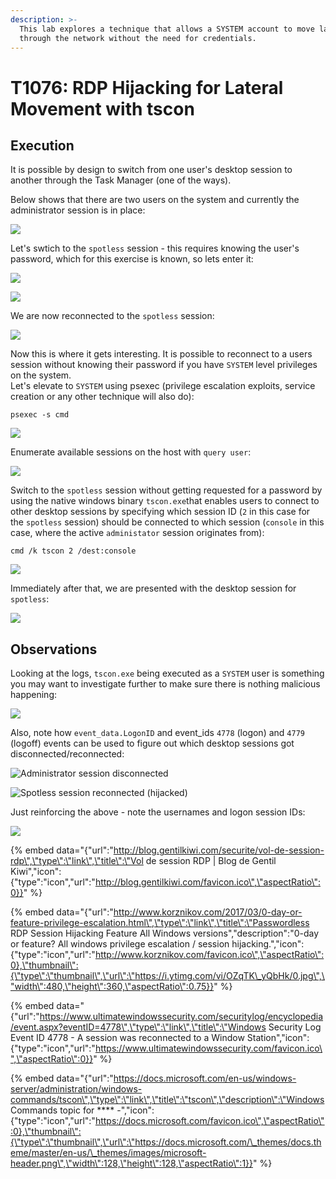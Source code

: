 ```yaml
---
description: >-
  This lab explores a technique that allows a SYSTEM account to move laterally
  through the network without the need for credentials.
---
```


# T1076: RDP Hijacking for Lateral Movement with tscon

## Execution

It is possible by design to switch from one user's desktop session to another through the Task Manager \(one of the ways\).

Below shows that there are two users on the system and currently the administrator session is in place:

![](../.gitbook/assets/rdp-admin.png)

Let's swtich to the `spotless` session - this requires knowing the user's password, which for this exercise is known, so lets enter it:

![](../.gitbook/assets/rdp-login.png)

![](../.gitbook/assets/rdp-password.png)

We are now reconnected to the `spotless` session:

![](../.gitbook/assets/rdp-spotless.png)

Now this is where it gets interesting. It is possible to reconnect to a users session without knowing their password if you have `SYSTEM` level privileges on the system.   
Let's elevate to `SYSTEM` using psexec \(privilege escalation exploits, service creation or any other technique will also do\):

```text
psexec -s cmd
```

![](../.gitbook/assets/rdp-system.png)

Enumerate available sessions on the host with `query user`:

![](../.gitbook/assets/rdp-sessions.png)

Switch to the `spotless` session without getting requested for a password by using the native windows binary `tscon.exe`that enables users to connect to other desktop sessions by specifying which session ID \(`2` in this case for the `spotless` session\) should be connected to which session \(`console` in this case, where the active `administator` session originates from\):

```text
cmd /k tscon 2 /dest:console
```

![](../.gitbook/assets/rdp-hijack-no-password.png)

Immediately after that, we are presented with the desktop session for `spotless`:

![](../.gitbook/assets/rdp-spotless-with-system.png)

## Observations

Looking at the logs, `tscon.exe` being executed as a `SYSTEM` user is something you may want to investigate further to make sure there is nothing malicious happening:

![](../.gitbook/assets/rdp-logs%20%281%29.png)

Also, note how `event_data.LogonID` and event\_ids `4778` \(logon\) and `4779` \(logoff\) events can be used to figure out which desktop sessions got disconnected/reconnected:

![Administrator session disconnected](../.gitbook/assets/rdp-session-disconnect.png)

![Spotless session reconnected \(hijacked\)](../.gitbook/assets/rdp-session-reconnect.png)

Just reinforcing the above - note the usernames and logon session IDs:

![](../.gitbook/assets/rdp-logon-sessions.png)



{% embed data="{\"url\":\"http://blog.gentilkiwi.com/securite/vol-de-session-rdp\",\"type\":\"link\",\"title\":\"Vol de session RDP \| Blog de Gentil Kiwi\",\"icon\":{\"type\":\"icon\",\"url\":\"http://blog.gentilkiwi.com/favicon.ico\",\"aspectRatio\":0}}" %}

{% embed data="{\"url\":\"http://www.korznikov.com/2017/03/0-day-or-feature-privilege-escalation.html\",\"type\":\"link\",\"title\":\"Passwordless RDP Session Hijacking Feature All Windows versions\",\"description\":\"0-day or feature? All windows privilege escalation / session hijacking.\",\"icon\":{\"type\":\"icon\",\"url\":\"http://www.korznikov.com/favicon.ico\",\"aspectRatio\":0},\"thumbnail\":{\"type\":\"thumbnail\",\"url\":\"https://i.ytimg.com/vi/OZqTK\_yQbHk/0.jpg\",\"width\":480,\"height\":360,\"aspectRatio\":0.75}}" %}

{% embed data="{\"url\":\"https://www.ultimatewindowssecurity.com/securitylog/encyclopedia/event.aspx?eventID=4778\",\"type\":\"link\",\"title\":\"Windows Security Log Event ID 4778 - A session was reconnected to a Window Station\",\"icon\":{\"type\":\"icon\",\"url\":\"https://www.ultimatewindowssecurity.com/favicon.ico\",\"aspectRatio\":0}}" %}

{% embed data="{\"url\":\"https://docs.microsoft.com/en-us/windows-server/administration/windows-commands/tscon\",\"type\":\"link\",\"title\":\"tscon\",\"description\":\"Windows Commands topic for \*\*\*\* -\",\"icon\":{\"type\":\"icon\",\"url\":\"https://docs.microsoft.com/favicon.ico\",\"aspectRatio\":0},\"thumbnail\":{\"type\":\"thumbnail\",\"url\":\"https://docs.microsoft.com/\_themes/docs.theme/master/en-us/\_themes/images/microsoft-header.png\",\"width\":128,\"height\":128,\"aspectRatio\":1}}" %}



